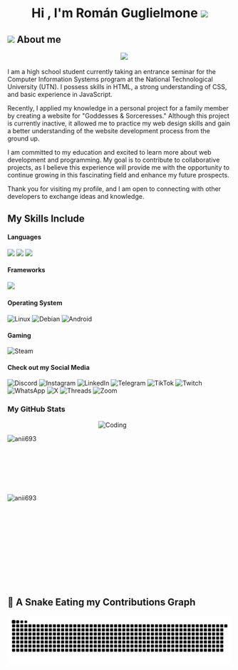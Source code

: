 <h1 align="center">Hi , I'm Román Guglielmone <img src="https://media.giphy.com/media/hvRJCLFzcasrR4ia7z/giphy.gif" width="35"></h1>

## <picture><img src = "https://github.com/7oSkaaa/7oSkaaa/blob/main/Images/about_me.gif?raw=true" width = 50px></picture> About me

<picture> <img align="right" src="https://github.com/7oSkaaa/7oSkaaa/blob/main/Images/Right_Side.gif?raw=true" width = 250px></picture>

<br><br>
I am a high school student currently taking an entrance seminar for the Computer Information Systems program at the National Technological University (UTN). I possess skills in HTML, a strong understanding of CSS, and basic experience in JavaScript.

Recently, I applied my knowledge in a personal project for a family member by creating a website for "Goddesses & Sorceresses." Although this project is currently inactive, it allowed me to practice my web design skills and gain a better understanding of the website development process from the ground up.

I am committed to my education and excited to learn more about web development and programming. My goal is to contribute to collaborative projects, as I believe this experience will provide me with the opportunity to continue growing in this fascinating field and enhance my future prospects.

Thank you for visiting my profile, and I am open to connecting with other developers to exchange ideas and knowledge.
<br>

## My Skills Include

<h4> Languages </h4>
<span> 
  <img src="https://img.shields.io/badge/HTML5-E34F26?style=for-the-badge&logo=html5&logoColor=white">
  <img src="https://img.shields.io/badge/CSS3-1572B6?style=for-the-badge&logo=css3&logoColor=white">
  <img src="https://img.shields.io/badge/JavaScript-F7DF1E?style=for-the-badge&logo=javascript&logoColor=black">
</span> 

<h4> Frameworks </h4>
<span>
  <img src="https://img.shields.io/badge/Bootstrap-563D7C?style=for-the-badge&logo=bootstrap&logoColor=white">
</span>

<h4> Operating System</h4>

![Linux](https://img.shields.io/badge/Linux-FCC624?style=for-the-badge&logo=linux&logoColor=black) ![Debian](https://img.shields.io/badge/Debian-D70A53?style=for-the-badge&logo=debian&logoColor=white) ![Android](https://img.shields.io/badge/Android-3DDC84?style=for-the-badge&logo=android&logoColor=white)

<h4> Gaming</h4>

![Steam](https://img.shields.io/badge/steam-%23000000.svg?style=for-the-badge&logo=steam&logoColor=white)

<h4> Check out my Social Media</h4>

![Discord](https://img.shields.io/badge/Discord-%235865F2.svg?style=for-the-badge&logo=discord&logoColor=white) ![Instagram](https://img.shields.io/badge/Instagram-%23E4405F.svg?style=for-the-badge&logo=Instagram&logoColor=white) ![LinkedIn](https://img.shields.io/badge/linkedin-%230077B5.svg?style=for-the-badge&logo=linkedin&logoColor=white) ![Telegram](https://img.shields.io/badge/Telegram-2CA5E0?style=for-the-badge&logo=telegram&logoColor=white) ![TikTok](https://img.shields.io/badge/TikTok-%23000000.svg?style=for-the-badge&logo=TikTok&logoColor=white) ![Twitch](https://img.shields.io/badge/Twitch-%239146FF.svg?style=for-the-badge&logo=Twitch&logoColor=white) ![WhatsApp](https://img.shields.io/badge/WhatsApp-25D366?style=for-the-badge&logo=whatsapp&logoColor=white) ![X](https://img.shields.io/badge/X-%23000000.svg?style=for-the-badge&logo=X&logoColor=white) ![Threads](https://img.shields.io/badge/Threads-000000?style=for-the-badge&logo=Threads&logoColor=white) ![Zoom](https://img.shields.io/badge/Zoom-2D8CFF?style=for-the-badge&logo=zoom&logoColor=white)

<h3>My GitHub Stats</h3>
<img align="right" alt="Coding" width="300" src="https://cdn.dribbble.com/users/1277312/screenshots/14733298/media/39b1045e593737587dd60e42c8422d1f.gif" >
<br>


<p><img align="left" src="https://github-readme-stats.vercel.app/api/top-langs?username=anii693&show_icons=true&theme=dark&locale=en&layout=compact" alt="anii693" /></p>

<br><br><br><br><br><br><br>
<p>&nbsp;<img align="left" src="https://github-readme-stats.vercel.app/api?username=anii693&show_icons=true&theme=dark&locale=en" alt="anii693" /></p>
<br><br><br><br><br><br><br><br><br><br>

## 🐍 A Snake Eating my Contributions Graph
	
<p align = "center">
	<img src = "https://github.com/7oSkaaa/7oSkaaa/blob/output/github-contribution-grid-snake.svg?" alt = "Snake Game"/>
</p>
